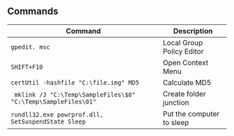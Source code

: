 
## Commands 

| Command | Description |
| --- | --- |
| `gpedit. msc` | Local Group Policy Editor |
| `SHIFT+F10` | Open Context Menu |
| `certUtil -hashfile "C:\file.img" MD5` | Calculate MD5 | 
| ` mklink /J "C:\Temp\SampleFiles\$0" "C:\Temp\SampleFiles\01"` | Create folder junction | 
| `rundll32.exe powrprof.dll, SetSuspendState Sleep` | Put the computer to sleep | 


